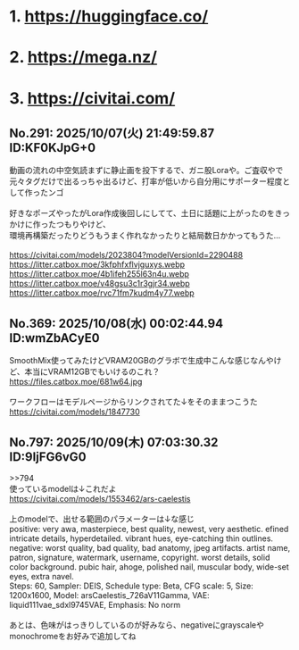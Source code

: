 # 1. https://huggingface.co/
# 2. https://mega.nz/
# 3. https://civitai.com/
## No.291:	2025/10/07(火) 21:49:59.87 ID:KF0KJpG+0
 動画の流れの中空気読まずに静止画を投下するで、ガニ股Loraや。ご査収やで <br> 元々タグだけで出るっちゃ出るけど、打率が低いから自分用にサポーター程度として作ったンゴ <br>  <br> 好きなポーズやったがLora作成後回しにしてて、土日に話題に上がったのをきっかけに作ったつもりやけど、 <br> 環境再構築だったりどうもうまく作れなかったりと結局数日かかってもうた… <br>  <br> <a href='https://civitai.com/models/2023804?modelVersionId=2290488'>https://civitai.com/models/2023804?modelVersionId=2290488</a> <br> <a href='https://litter.catbox.moe/3kfphfxflvjguxys.webp'>https://litter.catbox.moe/3kfphfxflvjguxys.webp</a> <br> <a href='https://litter.catbox.moe/4b1ifeh255l63n4u.webp'>https://litter.catbox.moe/4b1ifeh255l63n4u.webp</a> <br> <a href='https://litter.catbox.moe/v48gsu3c1r3gjr34.webp'>https://litter.catbox.moe/v48gsu3c1r3gjr34.webp</a> <br> <a href='https://litter.catbox.moe/rvc71fm7kudm4y77.webp'>https://litter.catbox.moe/rvc71fm7kudm4y77.webp</a> 
<br>

## No.369:	2025/10/08(水) 00:02:44.94 ID:wmZbACyE0
 SmoothMix使ってみたけどVRAM20GBのグラボで生成中こんな感じなんやけど、本当にVRAM12GBでもいけるのこれ？ <br> <a href='https://files.catbox.moe/681w64.jpg'>https://files.catbox.moe/681w64.jpg</a> <br>  <br> ワークフローはモデルページからリンクされてた↓をそのままつこうた <br> <a href='https://civitai.com/models/1847730'>https://civitai.com/models/1847730</a> 
<br>

## No.797:	2025/10/09(木) 07:03:30.32 ID:9IjFG6vG0
 \>\>794 <br> 使っているmodelは↓これだよ <br> <a href='https://civitai.com/models/1553462/ars-caelestis'>https://civitai.com/models/1553462/ars-caelestis</a> <br>  <br> 上のmodelで、出せる範囲のパラメーターは↓な感じ <br> positive: very awa, masterpiece, best quality, newest, very aesthetic. efined intricate details, hyperdetailed. vibrant hues, eye-catching thin outlines. <br> negative: worst quality, bad quality, bad anatomy, jpeg artifacts. artist name, patron, signature, watermark, username, copyright. worst details, solid color background. pubic hair, ahoge, polished nail, muscular body, wide-set eyes, extra navel. <br> Steps: 60, Sampler: DEIS, Schedule type: Beta, CFG scale: 5, Size: 1200x1600, Model: arsCaelestis_726aV11Gamma, VAE: liquid111vae_sdxl9745VAE, Emphasis: No norm <br>  <br> あとは、色味がはっきりしているのが好みなら、negativeにgrayscaleやmonochromeをお好みで追加してね 
<br>

